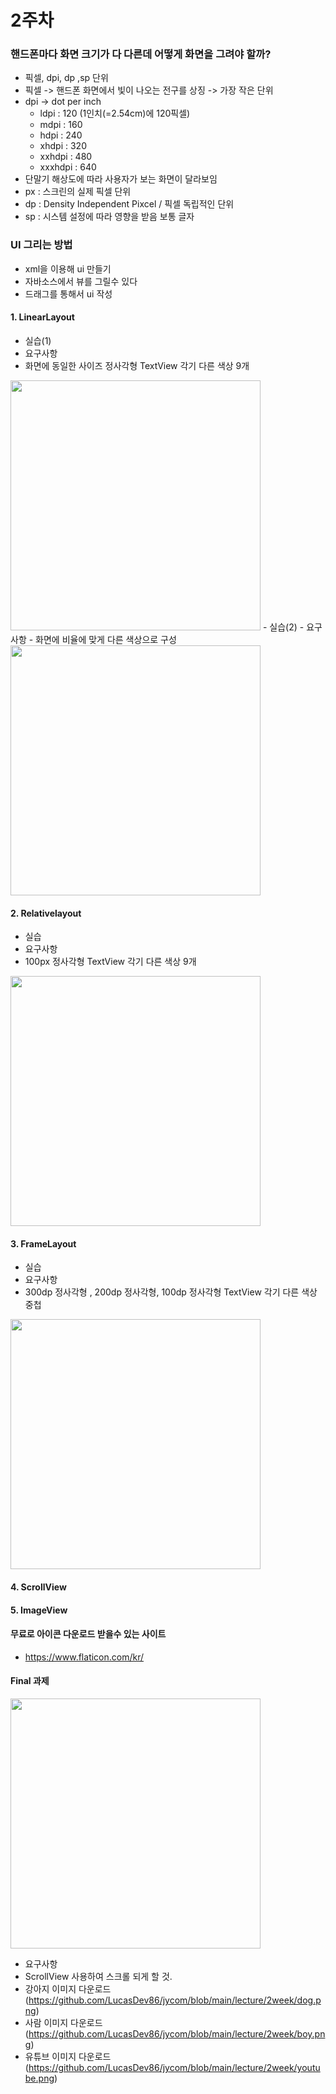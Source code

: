 # 2주차

### 핸드폰마다 화면 크기가 다 다른데 어떻게 화면을 그려야 할까?
 - 픽셀, dpi, dp ,sp 단위
 - 픽셀 -> 핸드폰 화면에서 빛이 나오는 전구를 상징 -> 가장 작은 단위
 - dpi -> dot per inch
      - ldpi : 120 (1인치(=2.54cm)에 120픽셀)
      - mdpi : 160
      - hdpi : 240
      - xhdpi : 320
      - xxhdpi : 480
      - xxxhdpi : 640
 - 단말기 해상도에 따라 사용자가 보는 화면이 달라보임
 - px : 스크린의 실제 픽셀 단위
 - dp : Density Independent Pixcel / 픽셀 독립적인 단위
 - sp : 시스템 설정에 따라 영향을 받음 보통 글자


### UI 그리는 방법
  - xml을 이용해 ui 만들기
  - 자바소스에서 뷰를 그릴수 있다
  - 드래그를 통해서 ui 작성

#### 1. LinearLayout 
  - 실습(1)
  - 요구사항
  - 화면에 동일한 사이즈 정사각형 TextView 각기 다른 색상 9개

<img src="linear.png" width="400"/>
  - 실습(2)
  - 요구사항
  - 화면에 비율에 맞게 다른 색상으로 구성

<img src="https://github.com/LucasDev86/bdworld/blob/main/gui/linearlayout.jpg" width="400"/>


#### 2. Relativelayout
  - 실습
  - 요구사항
  - 100px 정사각형 TextView 각기 다른 색상 9개

<img src="real.png" width="400"/>

#### 3. FrameLayout
  - 실습
  - 요구사항
  - 300dp 정사각형 , 200dp 정사각형, 100dp 정사각형 TextView 각기 다른 색상 중첩

<img src="frame.png" width="400"/>


#### 4. ScrollView

#### 5. ImageView

#### 무료로 아이콘 다운로드 받을수 있는 사이트 
 - https://www.flaticon.com/kr/

#### Final 과제

<img src="final.png" width="400"/>

- 요구사항
- ScrollView 사용하여 스크롤 되게 할 것.
- 강아지 이미지 다운로드 (https://github.com/LucasDev86/jycom/blob/main/lecture/2week/dog.png)
- 사람 이미지 다운로드 (https://github.com/LucasDev86/jycom/blob/main/lecture/2week/boy.png)
- 유튜브 이미지 다운로드 (https://github.com/LucasDev86/jycom/blob/main/lecture/2week/youtube.png)


